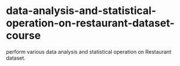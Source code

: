 # data-analysis-and-statistical-operation-on-restaurant-dataset-course
perform various data analysis and statistical  operation on Restaurant dataset.
